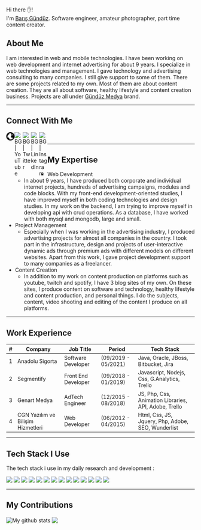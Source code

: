 Hi there ✋!  
I'm [Barış Gündüz](https://www.barisgunduz.com/). Software engineer, amateur photographer, part time content creator.

## About Me

I am interested in web and mobile technologies. I have been working on web development and internet advertising for about 9 years. I specialize in web technologies and management. I gave technology and advertising consulting to many companies. I still give support to some of them. There are some projects related to my own. Most of them are about content creation. They are all about software, healthy lifestyle and content creation business. Projects are all under [Gündüz Medya](https://www.gunduzmedya.com/) brand.

---

## Connect With Me

<p>
<a href="https://www.barisgunduz.com" >
<img align="left" alt="barisgunduz.com" width="22px" src="https://raw.githubusercontent.com/iconic/open-iconic/master/svg/globe.svg" />
</a>
<a href="https://www.youtube.com/barisgunduzofficial" >
<img align="left" alt="BG | YouTube" width="22px" src="https://cdn.jsdelivr.net/npm/simple-icons@v3/icons/youtube.svg" />
</a>
<a href="https://twitter.com/baris_gunduz" >
<img align="left" alt="BG | Twitter" width="22px" src="https://cdn.jsdelivr.net/npm/simple-icons@v3/icons/twitter.svg" />
</a>
<a href="https://www.linkedin.com/in/barisgunduz/" >
<img align="left" alt="BG | LinkedIn" width="22px" src="https://cdn.jsdelivr.net/npm/simple-icons@v3/icons/linkedin.svg" />
</a>
<a href="https://www.instagram.com/barisgunduzofficial" >
<img align="left" alt="BG | Instagram" width="22px" src="https://cdn.jsdelivr.net/npm/simple-icons@v3/icons/instagram.svg" />
</a>
</p>
<br />

---

## My Expertise

-   Web Development
    -   In about 9 years, I have produced both corporate and individual internet projects, hundreds of advertising campaigns, modules and code blocks. With my front-end development-oriented studies, I have improved myself in both coding technologies and design studies. In my work on the backend, I am trying to improve myself in developing api with crud operations. As a database, I have worked with both mysql and mongodb, large and small.
-   Project Management
    -   Especially when I was working in the advertising industry, I produced advertising projects for almost all companies in the country. I took part in the infrastructure, design and projects of user-interactive dynamic ads through premium ads with different models on different websites. Apart from this work, I gave project development support to many companies as a freelancer.
-   Content Creation
    -   In addition to my work on content production on platforms such as youtube, twitch and spotify, I have 3 blog sites of my own. On these sites, I produce content on software and technology, healthy lifestyle and content production, and personal things. I do the subjects, content, video shooting and editing of the content I produce on all platforms.

---

## Work Experience

<table>
<thead>
<tr>
<th>#</th>
<th>Company</th>
<th>Job Title</th>
<th>Period</th>
<th>Tech Stack</th>
</tr>
</thead>
<tbody>
<tr>
<td>1</td>
<td>Anadolu Sigorta</td>
<td>Software Developer</td>
<td>(09/2019 - 05/2021)</td>
<td>Java, Oracle, JBoss, Bitbucket, Jira</td>
</tr>
<tr>
<td>2</td>
<td>Segmentify</td>
<td>Front End Developer</td>
<td>(09/2018 - 01/2019)</td>
<td>Javascript, Nodejs, Css, G.Analytics, Trello</td>
</tr>
<tr>
<td>3</td>
<td>Genart Medya</td>
<td>AdTech Engineer</td>
<td>(12/2015 - 08/2018)</td>
<td>JS, Php, Css, Animation Libraries, API, Adobe, Trello</td>
</tr>
<tr>
<td>4</td>
<td>CGN Yazılım ve Bilişim Hizmetleri</td>
<td>Web Developer</td>
<td>(06/2012 - 04/2015)</td>
<td>Html, Css, JS, Jquery, Php, Adobe, SEO, Wunderlist</td>
</tr>

</tbody>
</table>

---

## Tech Stack I Use

The tech stack i use in my daily research and development :

<p>
  <img src="https://img.shields.io/badge/Visual_Studio_Code-0078D4?style=for-the-badge&logo=visual%20studio%20code&logoColor=white" />
  <img src="https://img.shields.io/badge/HTML5-E34F26?style=for-the-badge&logo=html5&logoColor=white" />
  <img src="https://img.shields.io/badge/CSS3-1572B6?style=for-the-badge&logo=css3&logoColor=white" />
    <img src="https://img.shields.io/badge/Bootstrap-563D7C?style=for-the-badge&logo=bootstrap&logoColor=white" />
  <img src="https://img.shields.io/badge/json-5E5C5C?style=for-the-badge&logo=json&logoColor=white" />
    <img src="https://img.shields.io/badge/Sass-bf4080?style=for-the-badge&logo=sass&logoColor=white" />
    <img src="https://img.shields.io/badge/Webpack-329bcc?style=for-the-badge&logo=Webpack&logoColor=white" />
  <img src="https://img.shields.io/badge/JavaScript-323330?style=for-the-badge&logo=javascript&logoColor=F7DF1E" />
  <img src="https://img.shields.io/badge/TypeScript-007ACC?style=for-the-badge&logo=typescript&logoColor=white" />
  <img src="https://img.shields.io/badge/Node.js-339933?style=for-the-badge&logo=nodedotjs&logoColor=white" />
  <img src="https://img.shields.io/badge/Vue.js-35495E?style=for-the-badge&logo=vuedotjs&logoColor=4FC08D" />
  <img src="https://img.shields.io/badge/nuxt.js-00C58E?style=for-the-badge&logo=nuxtdotjs&logoColor=white" />
  <img src="https://img.shields.io/badge/MySQL-00000F?style=for-the-badge&logo=mysql&logoColor=white" />
  <img src="https://img.shields.io/badge/MongoDB-4EA94B?style=for-the-badge&logo=mongodb&logoColor=white" />

</p>

---

## My Contributions

<p>
<img align="center" src="https://github-readme-streak-stats.herokuapp.com/?user=barisgunduz&theme=vue-dark&hide_border=true&date_format=M%20j%5B%2C%20Y%5D" alt="My github stats" />
<img align="center" src="https://github-readme-stats.vercel.app/api/top-langs/?username=barisgunduz&layout=compact&theme=cobalt&hide_border=true" />
</p>
